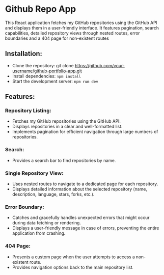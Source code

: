 # Github Repo App

This React application fetches my GitHub repositories using the GitHub API and displays them in a user-friendly interface. It features pagination, search capabilities, detailed repository views through nested routes, error boundaries and a 404 page for non-existent routes

## Installation:

- Clone the repository: git clone https://github.com/your-username/github-portfolio-app.git
- Install dependencies: `npm install`
- Start the development server: `npm run dev`

## Features:

### Repository Listing:

- Fetches my GitHub repositories using the GitHub API.
- Displays repositories in a clear and well-formatted list.
- Implements pagination for efficient navigation through large numbers of repositories.

### Search:

- Provides a search bar to find repositories by name.

### Single Repository View:

- Uses nested routes to navigate to a dedicated page for each repository.
- Displays detailed information about the selected repository (name, description, language, stars, forks, etc.).

### Error Boundary:

- Catches and gracefully handles unexpected errors that might occur during data fetching or rendering.
- Displays a user-friendly message in case of errors, preventing the entire application from crashing.

### 404 Page:

- Presents a custom page when the user attempts to access a non-existent route.
- Provides navigation options back to the main repository list.
